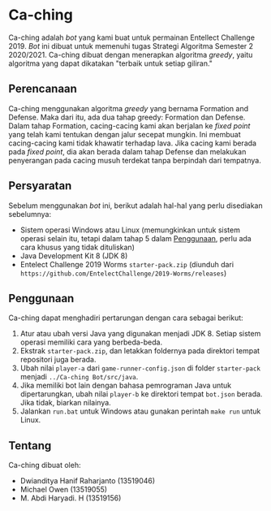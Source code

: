 # Ca-ching
Ca-ching adalah *bot* yang kami buat untuk permainan Entellect Challenge 2019. *Bot* ini dibuat untuk memenuhi tugas Strategi Algoritma Semester 2 2020/2021. Ca-ching dibuat dengan menerapkan algoritma *greedy*, yaitu algoritma yang dapat dikatakan "terbaik untuk setiap giliran."

## Perencanaan
Ca-ching menggunakan algoritma *greedy* yang bernama Formation and Defense. Maka dari itu, ada dua tahap greedy: Formation dan Defense. Dalam tahap Formation, cacing-cacing kami akan berjalan ke *fixed point* yang telah kami tentukan dengan jalur secepat mungkin. Ini membuat cacing-cacing kami tidak khawatir terhadap lava. Jika cacing kami berada pada *fixed point*, dia akan berada dalam tahap Defense dan melakukan penyerangan pada cacing musuh terdekat tanpa berpindah dari tempatnya.

## Persyaratan
Sebelum menggunakan *bot* ini, berikut adalah hal-hal yang perlu disediakan sebelumnya:
- Sistem operasi Windows atau Linux (memungkinkan untuk sistem operasi selain itu, tetapi dalam tahap 5 dalam [Penggunaan](#Penggunaan), perlu ada cara khusus yang tidak dituliskan)
- Java Development Kit 8 (JDK 8)
- Entelect Challenge 2019 Worms `starter-pack.zip` (diunduh dari `https://github.com/EntelectChallenge/2019-Worms/releases`)

## Penggunaan
Ca-ching dapat menghadiri pertarungan dengan cara sebagai berikut:
1. Atur atau ubah versi Java yang digunakan menjadi JDK 8. Setiap sistem operasi memiliki cara yang berbeda-beda.
2. Ekstrak `starter-pack.zip`, dan letakkan foldernya pada direktori tempat repositori juga berada.
3. Ubah nilai `player-a` dari `game-runner-config.json` di folder `starter-pack` menjadi `../Ca-ching Bot/src/java`.
4. Jika memiliki bot lain dengan bahasa pemrograman Java untuk dipertarungkan, ubah nilai `player-b` ke direktori tempat `bot.json` berada. Jika tidak, biarkan nilainya.
5. Jalankan `run.bat` untuk Windows atau gunakan perintah `make run` untuk Linux.

## Tentang
Ca-ching dibuat oleh:
- Dwianditya Hanif Raharjanto (13519046)
- Michael Owen (13519055)
- M. Abdi Haryadi. H (13519156)
